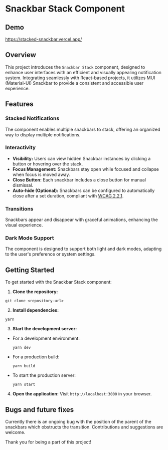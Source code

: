 # Snackbar Stack Component

## Demo

https://stacked-snackbar.vercel.app/

## Overview

This project introduces the `Snackbar Stack` component, designed to enhance user interfaces with an efficient and visually appealing notification system. Integrating seamlessly with React-based projects, it utilizes MUI (Material-UI) Snackbar to provide a consistent and accessible user experience.

## Features

### Stacked Notifications

The component enables multiple snackbars to stack, offering an organized way to display multiple notifications.

### Interactivity

-   **Visibility:** Users can view hidden Snackbar instances by clicking a button or hovering over the stack.
-   **Focus Management:** Snackbars stay open while focused and collapse when focus is moved away.
-   **Close Button:** Each snackbar includes a close button for manual dismissal.
-   **Auto-hide (Optional):** Snackbars can be configured to automatically close after a set duration, compliant with [WCAG 2.2.1](https://www.w3.org/TR/WCAG21/#enough-time).

### Transitions

Snackbars appear and disappear with graceful animations, enhancing the visual experience.

### Dark Mode Support

The component is designed to support both light and dark modes, adapting to the user's preference or system settings.

## Getting Started

To get started with the Snackbar Stack component:

1. **Clone the repository:**

`git clone <repository-url>`

2. **Install dependencies:**

`yarn`

3. **Start the development server:**

-   For a development environment:
    ```
    yarn dev
    ```
-   For a production build:
    ```
    yarn build
    ```
-   To start the production server:
    ```
    yarn start
    ```

4. **Open the application:**
   Visit `http://localhost:3000` in your browser.

## Bugs and future fixes

Currently there is an ongoing bug with the position of the parent of the snackbars which obstructs the transition. Contributions and suggestions are welcome.

Thank you for being a part of this project!

